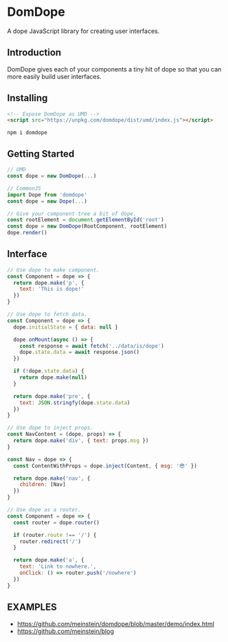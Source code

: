 # **DomDope**

A dope JavaScript library for creating user interfaces.

## **Introduction**

DomDope gives each of your components a tiny hit of dope so that you can more easily build user interfaces.

## **Installing**

```html
<!-- Expose DomDope as UMD -->
<script src="https://unpkg.com/domdope/dist/umd/index.js"></script>
```

```shell
npm i domdope
```

## **Getting Started**

```js
// UMD
const dope = new DomDope(...)
```

```js
// CommonJS
import Dope from 'domdope'
const dope = new Dope(...)
```

```js
// Give your component tree a bit of dope.
const rootElement = document.getElementById('root')
const dope = new DomDope(RootComponent, rootElement)
dope.render()
```

## **Interface**

```js
// Use dope to make component.
const Component = dope => {
  return dope.make('p', {
    text: 'This is dope!'
  })
}
```

```js
// Use dope to fetch data.
const Component = dope => {
  dope.initialState = { data: null }

  dope.onMount(async () => {
    const response = await fetch('../data/is/dope')
    dope.state.data = await response.json()
  })

  if (!dope.state.data) {
    return dope.make(null)
  }

  return dope.make('pre', {
    text: JSON.stringfy(dope.state.data)
  })
}
```

```js
// Use dope to inject props.
const NavContent = (dope, props) => {
  return dope.make('div', { text: props.msg })
}

const Nav = dope => {
  const ContentWithProps = dope.inject(Content, { msg: '😎' })

  return dope.make('nav', {
    children: [Nav]
  })
}
```

```js
// Use dope as a router.
const Component = dope => {
  const router = dope.router()

  if (router.route !== '/') {
    router.redirect('/')
  }

  return dope.make('a', {
    text: 'Link to nowhere.',
    onClick: () => router.push('/nowhere')
  })
}
```

## **EXAMPLES**

- https://github.com/meinstein/domdope/blob/master/demo/index.html
- https://github.com/meinstein/blog
